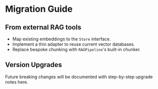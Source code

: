 # Migration Guide

## From external RAG tools
- Map existing embeddings to the `Store` interface.
- Implement a thin adapter to reuse current vector databases.
- Replace bespoke chunking with `RAGPipeline`'s built-in chunker.

## Version Upgrades
Future breaking changes will be documented with step-by-step upgrade notes here.
